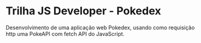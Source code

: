 # Trilha JS Developer - Pokedex

Desenvolvimento de uma aplicação web Pokedex, usando como requisição http
uma PokeAPI com fetch API do JavaScript.